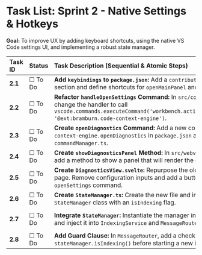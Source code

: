 # Task List: Sprint 2 - Native Settings & Hotkeys

**Goal:** To improve UX by adding keyboard shortcuts, using the native VS Code settings UI, and implementing a robust state manager.

| Task ID | Status | Task Description (Sequential & Atomic Steps) | File(s) To Modify |
| :--- | :--- | :--- | :--- |
| **2.1** | ☐ To Do | **Add `keybindings` to `package.json`:** Add a `contributes.keybindings` section and define shortcuts for `openMainPanel` and `startIndexing`. | `package.json` |
| **2.2** | ☐ To Do | **Refactor `handleOpenSettings` Command:** In `src/commandManager.ts`, change the handler to call `vscode.commands.executeCommand('workbench.action.openSettings', '@ext:bramburn.code-context-engine')`. | `src/commandManager.ts` |
| **2.3** | ☐ To Do | **Create `openDiagnostics` Command:** Add a new command `code-context-engine.openDiagnostics` in `package.json` and `commandManager.ts`. | `package.json`, `src/commandManager.ts` |
| **2.4** | ☐ To Do | **Create `showDiagnosticsPanel` Method:** In `src/webviewManager.ts`, add a method to show a panel that will render the diagnostics view. | `src/webviewManager.ts` |
| **2.5** | ☐ To Do | **Create `DiagnosticsView.svelte`:** Repurpose the old Svelte settings page. Remove configuration inputs and add a button that calls the `openSettings` command. | `webview/src/lib/views/DiagnosticsView.svelte` (New) |
| **2.6** | ☐ To Do | **Create `StateManager.ts`:** Create the new file and implement the `StateManager` class with an `isIndexing` flag. | `src/stateManager.ts` (New) |
| **2.7** | ☐ To Do | **Integrate `StateManager`:** Instantiate the manager in `ExtensionManager` and inject it into `IndexingService` and `MessageRouter`. | `src/extensionManager.ts`, `src/indexing/indexingService.ts`, `src/messageRouter.ts` |
| **2.8** | ☐ To Do | **Add Guard Clause:** In `MessageRouter`, add a check for `stateManager.isIndexing()` before starting a new indexing job. | `src/messageRouter.ts` |
